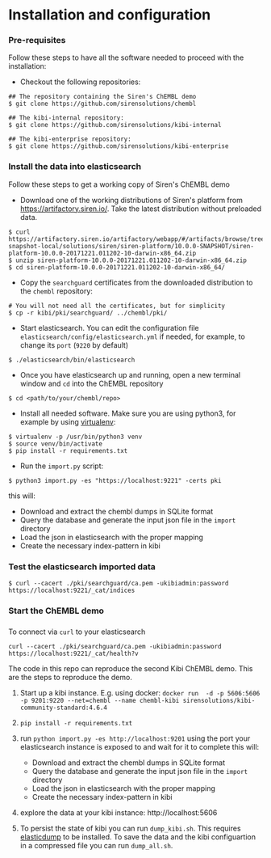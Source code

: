 
# Installation and configuration

### Pre-requisites
Follow these steps to have all the software needed to proceed with the installation:

- Checkout the following repositories:
```
## The repository containing the Siren's ChEMBL demo
$ git clone https://github.com/sirensolutions/chembl

## The kibi-internal repository:
$ git clone https://github.com/sirensolutions/kibi-internal

## The kibi-enterprise repository:
$ git clone https://github.com/sirensolutions/kibi-enterprise
```


### Install the data into elasticsearch

Follow these steps to get a working copy of Siren's ChEMBL demo

- Download one of the working distributions of Siren's platform from https://artifactory.siren.io/. Take the latest distribution without preloaded data.
```
$ curl https://artifactory.siren.io/artifactory/webapp/#/artifacts/browse/tree/General/libs-snapshot-local/solutions/siren/siren-platform/10.0.0-SNAPSHOT/siren-platform-10.0.0-20171221.011202-10-darwin-x86_64.zip
$ unzip siren-platform-10.0.0-20171221.011202-10-darwin-x86_64.zip
$ cd siren-platform-10.0.0-20171221.011202-10-darwin-x86_64/
```

- Copy the `searchguard` certificates from the downloaded distribution to the `chembl` repository:
```
# You will not need all the certificates, but for simplicity 
$ cp -r kibi/pki/searchguard/ ../chembl/pki/
```

- Start elasticsearch. You can edit the configuration file `elasticsearch/config/elasticsearch.yml` if needed, for example, to change its `port` (`9220` by default)
```
$ ./elasticsearch/bin/elasticsearch
```

- Once you have elasticsearch up and running, open a new terminal window and `cd` into the ChEMBL repository
```
$ cd <path/to/your/chembl/repo>
```

- Install all needed software. Make sure you are using python3, for example by using [virtualenv](http://docs.python-guide.org/en/latest/dev/virtualenvs/):
```
$ virtualenv -p /usr/bin/python3 venv
$ source venv/bin/activate
$ pip install -r requirements.txt
```

- Run the `import.py` script:
```
$ python3 import.py -es "https://localhost:9221" -certs pki
```

   this will:
   * Download and extract the chembl dumps in SQLite format
   * Query the database and generate the input json file in the `import` directory
   * Load the json in elasticsearch with the proper mapping
   * Create the necessary index-pattern in kibi


### Test the elasticsearch imported data
```
$ curl --cacert ./pki/searchguard/ca.pem -ukibiadmin:password https://localhost:9221/_cat/indices
```

### Start the ChEMBL demo




### 
To connect via `curl` to your elasticsearch
```
curl --cacert ./pki/searchguard/ca.pem -ukibiadmin:password https://localhost:9221/_cat/health?v
```


The code in this repo can reproduce the second Kibi ChEMBL demo.
This are the steps to reproduce the demo.

1) Start up a kibi instance. E.g. using docker:
    ```docker run  -d -p 5606:5606 -p 9201:9220 --net=chembl --name chembl-kibi sirensolutions/kibi-community-standard:4.6.4```

2) ```pip install -r requirements.txt```

3) run ```python import.py -es http://localhost:9201``` using the port your elasticsearch instance is exposed to and wait for it to complete
   this will:
   * Download and extract the chembl dumps in SQLite format
   * Query the database and generate the input json file in the `import` directory
   * Load the json in elasticsearch with the proper mapping
   * Create the necessary index-pattern in kibi

4) explore the data at your kibi instance: http://localhost:5606

5) To persist the state of kibi you can run `dump_kibi.sh`. This requires [elasticdump](https://www.npmjs.com/package/elasticdump) to be installed.
   To save the data and the kibi configuartion in a compressed file you can run `dump_all.sh`.

